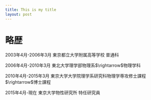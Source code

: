 ```yaml
---
title: This is my title
layout: post
---
```


略歴
====

2003年4月-2006年3月 東京都立大学附属高等学校 普通科

2006年4月-2010年3月 東北大学理学部物理系\$\\rightarrow\$物理学科

2010年4月-2015年3月
東京大学大学院理学系研究科物理学専攻修士課程\$\\rightarrow\$博士課程

2015年4月-現在 東京大学物性研究所 特任研究員
